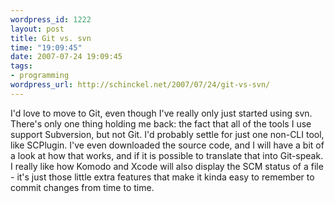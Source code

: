 ```yaml
--- 
wordpress_id: 1222
layout: post
title: Git vs. svn
time: "19:09:45"
date: 2007-07-24 19:09:45
tags: 
- programming
wordpress_url: http://schinckel.net/2007/07/24/git-vs-svn/
---
```

I'd love to move to Git, even though I've really only just started using svn. There's only one thing holding me back: the fact that all of the tools I use support Subversion, but not Git. I'd probably settle for just one non-CLI tool, like SCPlugin. I've even downloaded the source code, and I will have a bit of a look at how that works, and if it is possible to translate that into Git-speak. I really like how Komodo and Xcode will also display the SCM status of a file - it's just those little extra features that make it kinda easy to remember to commit changes from time to time. 
